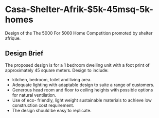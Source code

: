 # Casa-Shelter-Afrik-$5k-45msq-5k-homes
Design of the The 5000 For 5000 Home Competition promoted by shelter afrique.

## Design Brief


The proposed design is for a 1 bedroom dwelling unit with a foot print of approximately 45 square meters.
Design to include:
 * kitchen, bedroom, toilet and living area.
 * Adequate lighting with adaptable design to suite a range of customers.
 * Generous head room and floor to ceiling heights with possible options for natural ventilation.
 * Use of eco- friendly, light weight sustainable materials to achieve low construction cost requirement.
 * The design should be easy to replicate.
